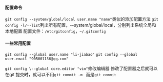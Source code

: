 
#### 配置命令

`git config --system/global/local user.name "name"`类似的添加配置方法
`git config -l/--list`列出所有配置，--system/global/local，分别列出系统全局和本地配置
配置文件：`/etc/gitconfig`，`~/.gitconfig`


#### 一些常用配置

`git config --global user.name "li-jiabao"`
`git config --global user.email "905001136@qq.com"`

`git config \--global core.editor "vim"`修改编辑器
修改了配置器之后就可以
在git 提交时，就可以不用`git commit -m `   而是`git commit`